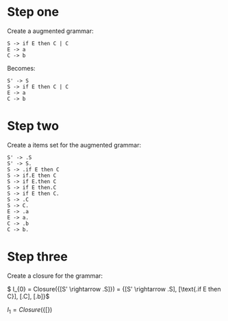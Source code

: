 # Step one

Create a augmented grammar:

```
S -> if E then C | C
E -> a
C -> b
```

Becomes:

```
S' -> S
S -> if E then C | C
E -> a
C -> b
```

# Step two

Create a items set for the augmented grammar:

```
S' -> .S
S' -> S.
S -> .if E then C
S -> if.E then C
S -> if E.then C
S -> if E then.C
S -> if E then C.
S -> .C
S -> C.
E -> .a
E -> a.
C -> .b
C -> b.
```

# Step three

Create a closure for the grammar:

$ I\_{0} = Closure(\{[S' \rightarrow .S]\}) = \{[S' \rightarrow .S], [\text{.if E then C}], [.C], [.b]\}$

$I_{1} = Closure(\{[\})$
